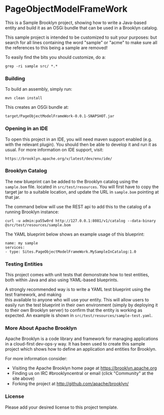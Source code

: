 PageObjectModelFrameWork
===

This is a Sample Brooklyn project, showing how to write a Java-based entity and 
build it as an OSGi bundle that can be used in a Brooklyn catalog.

This sample project is intended to be customized to suit your purposes: but
search for all lines containing the word "sample" or "acme" to make sure all the
references to this being a sample are removed!   

To easily find the bits you should customize, do a:

    grep -ri sample src/ *.*


### Building

To build an assembly, simply run:

    mvn clean install

This creates an OSGi bundle at:

    target/PageObjectModelFrameWork-0.0.1-SNAPSHOT.jar


### Opening in an IDE

To open this project in an IDE, you will need maven support enabled
(e.g. with the relevant plugin).  You should then be able to develop
it and run it as usual.  For more information on IDE support, visit:

    https://brooklyn.apache.org/v/latest/dev/env/ide/


### Brooklyn Catalog

The new blueprint can be added to the Brooklyn catalog using the `sample.bom` file.
located in `src/test/resources`. You will first have to copy the target jar to a suitable location,
and update the URL in `sample.bom` pointing at that jar.

The command below will use the REST api to add this to the catalog of a running Brooklyn instance:

    curl -u admin:pa55w0rd http://127.0.0.1:8081/v1/catalog --data-binary @src/test/resources/sample.bom

The YAML blueprint below shows an example usage of this blueprint:

    name: my sample
    services:
    - type: Sites.PageObjectModelFrameWork.MySampleInCatalog:1.0


### Testing Entities

This project comes with unit tests that demonstrate how to test entities, both within Java and
also using YAML-based blueprints.

A strongly recommended way is to write a YAML test blueprint using the test framework, and making  
this available to anyone who will use your entity. This will allow users to easily run the test
blueprint in their own environment (simply by deploying it to their own Brooklyn server) to confirm 
that the entity is working as expected. An example is shown in `src/test/resources/sample-test.yaml`.


### More About Apache Brooklyn

Apache Brooklyn is a code library and framework for managing applications in a 
cloud-first dev-ops-y way.  It has been used to create this sample project 
which shows how to define an application and entities for Brooklyn.

For more information consider:

* Visiting the Apache Brooklyn home page at https://brooklyn.apache.org
* Finding us on IRC #brooklyncentral or email (click "Community" at the site above) 
* Forking the project at  http://github.com/apache/brooklyn/


### License

Please add your desired license to this project template.
